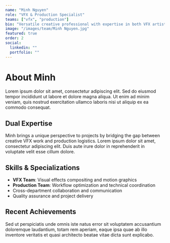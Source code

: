 ```yaml
---
name: "Minh Nguyen"
role: "VFX & Production Specialist"
teams: ["vfx", "production"]
bio: "Versatile creative professional with expertise in both VFX artistry and production management."
image: "/images/team/Minh Nguyen.jpg"
featured: true
order: 2
social:
  linkedin: ""
  portfolio: ""
---
```


# About Minh

Lorem ipsum dolor sit amet, consectetur adipiscing elit. Sed do eiusmod tempor incididunt ut labore et dolore magna aliqua. Ut enim ad minim veniam, quis nostrud exercitation ullamco laboris nisi ut aliquip ex ea commodo consequat.

## Dual Expertise

Minh brings a unique perspective to projects by bridging the gap between creative VFX work and production logistics. Lorem ipsum dolor sit amet, consectetur adipiscing elit. Duis aute irure dolor in reprehenderit in voluptate velit esse cillum dolore.

## Skills & Specializations

- **VFX Team**: Visual effects compositing and motion graphics
- **Production Team**: Workflow optimization and technical coordination
- Cross-department collaboration and communication
- Quality assurance and project delivery

## Recent Achievements

Sed ut perspiciatis unde omnis iste natus error sit voluptatem accusantium doloremque laudantium, totam rem aperiam, eaque ipsa quae ab illo inventore veritatis et quasi architecto beatae vitae dicta sunt explicabo.
